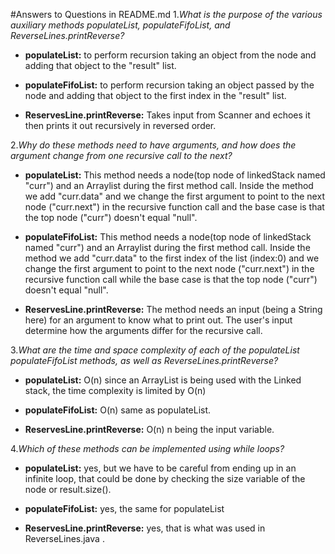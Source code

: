 #Answers to Questions in README.md
1.<i>What is the purpose of the various auxiliary methods populateList, populateFifoList, and ReverseLines.printReverse?</i>
- <p><b>populateList:</b> to perform recursion taking an object from the node and adding that object to the "result" list.</p>
- <p><b>populateFifoList:</b> to perform recursion taking an object passed by the node and adding that object to the first index in the "result" list.</p>
- <p><b>ReservesLine.printReverse:</b> Takes input from Scanner and echoes it then prints it out recursively in reversed order.</p>

2.<i>Why do these methods need to have arguments, and how does the argument change from one recursive call to the next?</i>
- <p><b>populateList:</b> This method needs a node(top node of linkedStack named "curr") and an Arraylist during the first method call. Inside the method we add "curr.data" and we change the first argument to point to the next node ("curr.next") in the recursive function call and the base case is that the top node ("curr") doesn't equal "null". </p>
-  <p><b>populateFifoList:</b> This method needs a node(top node of linkedStack named "curr") and an Arraylist during the first method call. Inside the method we add "curr.data" to the first index of the list (index:0) and we change the first argument to point to the next node ("curr.next") in the recursive function call while the base case is that the top node ("curr") doesn't equal "null". </p>
- <p><b>ReservesLine.printReverse:</b> The method needs an input (being a String here) for an argument to know what to print out. The user's input determine how the arguments differ for the recursive call.</p>

3.<i>What are the time and space complexity of each of the populateList populateFifoList methods, as well as ReverseLines.printReverse?</i>
- <p><b>populateList:</b> O(n) since an ArrayList is being used with the Linked stack, the time complexity is limited by O(n)</p>
- <p><b>populateFifoList:</b> O(n) same as populateList.</p>
- <p><b>ReservesLine.printReverse:</b> O(n) n being the input variable.
4.<i>Which of these methods can be implemented using while loops?</i>
- <p><b>populateList:</b> yes, but we have to be careful from ending up in an infinite loop, that could be done by checking the size variable of the node or result.size().</p>
- <p><b>populateFifoList:</b> yes, the same for populateList </p>
- <p><b>ReservesLine.printReverse:</b> yes, that is what was used in ReverseLines.java .</p>